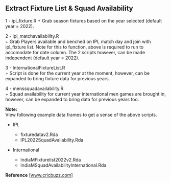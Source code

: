 ## Extract Fixture List & Squad Availability

1 - ipl_fixture.R
    + Grab season fixtures based on the year selected (default year = 2022). 

2 - ipl_matchavailability.R  
    + Grab Players available and benched on IPL match day and join with ipl_fixture list. Note for this to function, above is required to run to accomodate for date column. The 2 scripts however, can be made independent (default year = 2022). 

3 - InternationalFixtureList.R  
    + Script is done for the current year at the moment, however, can be expanded to bring fixture data for previous years.

4 - menssquadavailability.R  
    + Squad availability for current year international men games are brought in, however, can be expanded to bring data for previous years too. 

**Note:**  
View following example data frames to get a sense of the above scripts.

* IPL  
    + fixturedatav2.Rda
    + IPL2022SquadAvailability.Rda

* International 
    + IndiaMFixturelist2022v2.Rda
    + IndiaMSquadAvailabilityInternational.Rda


**Reference** 
[www.cricbuzz.com]


